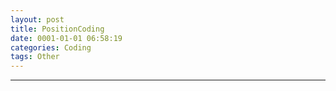 ```yaml
---
layout: post
title: PositionCoding
date: 0001-01-01 06:58:19
categories: Coding
tags: Other
---
```



------
